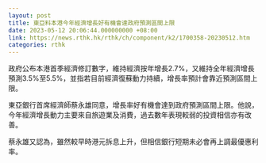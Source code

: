 ```yaml
---
layout: post
title: 東亞料本港今年經濟增長好有機會達政府預測區間上限
date: 2023-05-12 20:06:44.000000000 +08:00
link: https://news.rthk.hk/rthk/ch/component/k2/1700358-20230512.htm
categories: rthk
---
```


政府公布本港首季經濟修訂數字，維持經濟按年增長2.7%，又維持全年經濟增長預測3.5%至5.5%，並指若目前經濟復蘇動力持續，增長率預計會靠近預測區間上限。

東亞銀行首席經濟師蔡永雄同意，增長率好有機會達到政府預測區間上限。他說，今年經濟增長動力主要來自旅遊業及消費，過去數年表現較弱的投資相信亦有改善。

蔡永雄又認為，雖然較早時港元拆息上升，但相信銀行短期未必會再上調最優惠利率。
